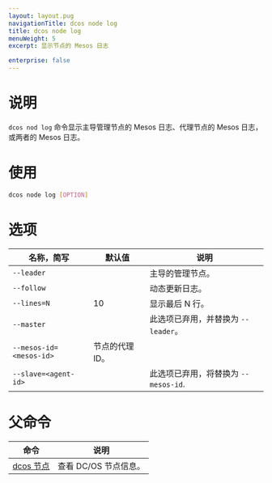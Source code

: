```yaml
---
layout: layout.pug
navigationTitle: dcos node log
title: dcos node log
menuWeight: 5
excerpt: 显示节点的 Mesos 日志

enterprise: false
---
```



# 说明
`dcos nod log` 命令显示主导管理节点的 Mesos 日志、代理节点的 Mesos 日志，或两者的 Mesos 日志。

# 使用

```bash
dcos node log [OPTION]
```

# 选项

| 名称，简写 | 默认值 | 说明 |
|---------|-------------|-------------|
| `--leader` | | 主导的管理节点。|
| `--follow` | | 动态更新日志。|
| `--lines=N` | 10 | 显示最后 N 行。|
| `--master` | | 此选项已弃用，并替换为 `--leader`。|
| `--mesos-id=<mesos-id>` | 节点的代理 ID。|
| `--slave=<agent-id>`   |             | 此选项已弃用，将替换为 `--mesos-id`. |

# 父命令

| 命令 | 说明 |
|---------|-------------|
| [dcos 节点](/cn/1.11/cli/command-reference/dcos-node/) | 查看 DC/OS 节点信息。|


